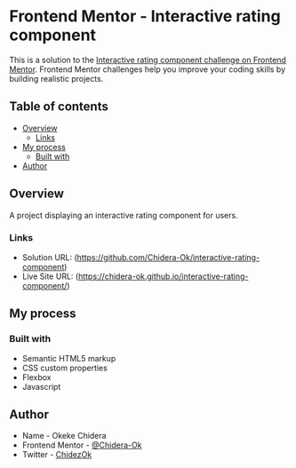 # Frontend Mentor - Interactive rating component

This is a solution to the [Interactive rating component challenge on Frontend Mentor](https://www.frontendmentor.io/challenges/interactive-rating-component-koxpeBUmI). Frontend Mentor challenges help you improve your coding skills by building realistic projects. 


## Table of contents

- [Overview](#overview)
  - [Links](#links)
- [My process](#my-process)
  - [Built with](#built-with)
- [Author](#author)

## Overview
A project displaying an interactive rating component for users.

### Links

- Solution URL: (https://github.com/Chidera-Ok/interactive-rating-component)
- Live Site URL: (https://chidera-ok.github.io/interactive-rating-component/)

## My process

### Built with

- Semantic HTML5 markup
- CSS custom properties
- Flexbox
- Javascript

## Author

- Name - Okeke Chidera
- Frontend Mentor - [@Chidera-Ok](https://www.frontendmentor.io/profile/Chidera-Ok)
- Twitter - [ChidezOk](https://www.twitter.com/ChidezOk)
